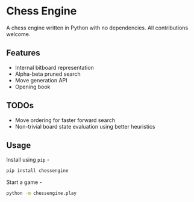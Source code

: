 # Chess Engine
A chess engine written in Python with no dependencies. All contributions welcome.

## Features
- Internal bitboard representation
- Alpha-beta pruned search
- Move generation API
- Opening book

## TODOs
- Move ordering for faster forward search
- Non-trivial board state evaluation using better heuristics

## Usage
Install using `pip` -  
```bash
pip install chessengine
```
Start a game -  
```bash
python -m chessengine.play 
```